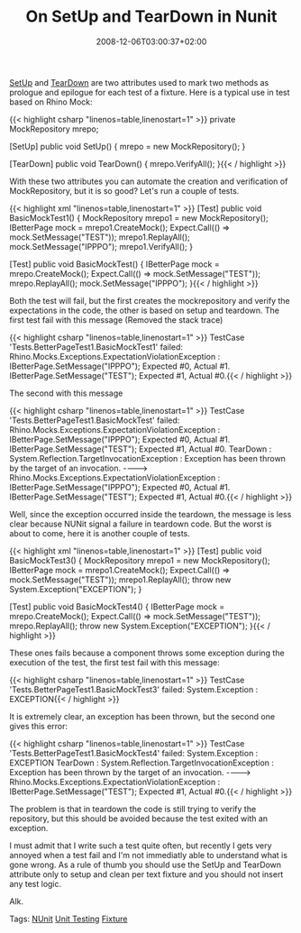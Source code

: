 ﻿---
title: "On SetUp and TearDown in Nunit"
description: ""
date: 2008-12-06T03:00:37+02:00
draft: false
tags: [Testing]
categories: [Testing]
---
[SetUp](http://www.nunit.org/index.php?p=setup&amp;r=2.4.8) and [TearDown](http://www.nunit.org/index.php?p=teardown&amp;r=2.4.8) are two attributes used to mark two methods as prologue and epilogue for each test of a fixture. Here is a typical use in test based on Rhino Mock:

{{< highlight csharp "linenos=table,linenostart=1" >}}
private MockRepository mrepo;

[SetUp]
public void SetUp()
{
    mrepo = new MockRepository();
}

[TearDown]
public void TearDown()
{
    mrepo.VerifyAll();
}{{< / highlight >}}

<!-- Code inserted with Steve Dunn's Windows Live Writer Code Formatter Plugin.  http://dunnhq.com -->

With these two attributes you can automate the creation and verification of MockRepository, but it is so good? Let's run a couple of tests.

{{< highlight xml "linenos=table,linenostart=1" >}}
[Test]
public void BasicMockTest1()
{
    MockRepository mrepo1 = new MockRepository();
    IBetterPage mock = mrepo1.CreateMock<IBetterPage>();
    Expect.Call(() => mock.SetMessage("TEST"));
    mrepo1.ReplayAll();
    mock.SetMessage("IPPPO");
    mrepo1.VerifyAll();
}

[Test]
public void BasicMockTest()
{
    IBetterPage mock = mrepo.CreateMock<IBetterPage>();
    Expect.Call(() => mock.SetMessage("TEST"));
    mrepo.ReplayAll();
    mock.SetMessage("IPPPO");
}{{< / highlight >}}

<!-- Code inserted with Steve Dunn's Windows Live Writer Code Formatter Plugin.  http://dunnhq.com -->

Both the test will fail, but the first creates the mockrepository and verify the expectations in the code, the other is based on setup and teardown. The first test fail with this message (Removed the stack trace)

{{< highlight csharp "linenos=table,linenostart=1" >}}
TestCase 'Tests.BetterPageTest1.BasicMockTest1'
failed: Rhino.Mocks.Exceptions.ExpectationViolationException : IBetterPage.SetMessage("IPPPO"); Expected #0, Actual #1.
IBetterPage.SetMessage("TEST"); Expected #1, Actual #0.{{< / highlight >}}

<!-- Code inserted with Steve Dunn's Windows Live Writer Code Formatter Plugin.  http://dunnhq.com -->

The second with this message

{{< highlight csharp "linenos=table,linenostart=1" >}}
TestCase 'Tests.BetterPageTest1.BasicMockTest'
failed: Rhino.Mocks.Exceptions.ExpectationViolationException : IBetterPage.SetMessage("IPPPO"); Expected #0, Actual #1.
IBetterPage.SetMessage("TEST"); Expected #1, Actual #0.
TearDown : System.Reflection.TargetInvocationException : Exception has been thrown by the target of an invocation.
  ----> Rhino.Mocks.Exceptions.ExpectationViolationException : IBetterPage.SetMessage("IPPPO"); Expected #0, Actual #1.
IBetterPage.SetMessage("TEST"); Expected #1, Actual #0.{{< / highlight >}}

<!-- Code inserted with Steve Dunn's Windows Live Writer Code Formatter Plugin.  http://dunnhq.com -->

Well, since the exception occurred inside the teardown, the message is less clear because NUNit signal a failure in teardown code. But the worst is about to come, here it is another couple of tests.

{{< highlight xml "linenos=table,linenostart=1" >}}
[Test]
public void BasicMockTest3()
{
    MockRepository mrepo1 = new MockRepository();
    IBetterPage mock = mrepo1.CreateMock<IBetterPage>();
    Expect.Call(() => mock.SetMessage("TEST"));
    mrepo1.ReplayAll();
    throw new System.Exception("EXCEPTION");
}

[Test]
public void BasicMockTest4()
{
    IBetterPage mock = mrepo.CreateMock<IBetterPage>();
    Expect.Call(() => mock.SetMessage("TEST"));
    mrepo.ReplayAll();
    throw new System.Exception("EXCEPTION");
}{{< / highlight >}}

<!-- Code inserted with Steve Dunn's Windows Live Writer Code Formatter Plugin.  http://dunnhq.com -->

These ones fails because a component throws some exception during the execution of the test, the first test fail with this message:

{{< highlight csharp "linenos=table,linenostart=1" >}}
TestCase 'Tests.BetterPageTest1.BasicMockTest3' failed: System.Exception : EXCEPTION{{< / highlight >}}

<!-- Code inserted with Steve Dunn's Windows Live Writer Code Formatter Plugin.  http://dunnhq.com -->

It is extremely clear, an exception has been thrown, but the second one gives this error:

{{< highlight csharp "linenos=table,linenostart=1" >}}
TestCase 'Tests.BetterPageTest1.BasicMockTest4'
failed: System.Exception : EXCEPTION
TearDown : System.Reflection.TargetInvocationException : Exception has been thrown by the target of an invocation.
  ----> Rhino.Mocks.Exceptions.ExpectationViolationException : IBetterPage.SetMessage("TEST"); Expected #1, Actual #0.{{< / highlight >}}

<!-- Code inserted with Steve Dunn's Windows Live Writer Code Formatter Plugin.  http://dunnhq.com -->

The problem is that in teardown the code is still trying to verify the repository, but this should be avoided because the test exited with an exception.

I must admit that I write such a test quite often, but recently I gets very annoyed when a test fail and I'm not immediatly able to understand what is gone wrong. As a rule of thumb you should use the SetUp and TearDown attribute only to setup and clean per text fixture and you should not insert any test logic.

Alk.

Tags: [NUnit](http://technorati.com/tag/NUnit) [Unit Testing](http://technorati.com/tag/Unit%20Testing) [Fixture](http://technorati.com/tag/Fixture)
